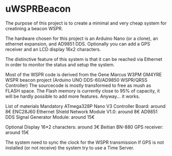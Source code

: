 # uWSPRBeacon
The purpose of this project is to create a minimal and very cheap system for creatining a beacon WSPR.

The hardware chosen for this project is an Arduino Nano (or a clone), an ethernet expansion, and AD9851 DDS.
Optionally you can add a GPS receiver and an LCD display 16x2 characters.

The distinctive feature of this system is that it can be reached via Ethernet in order to monitor the status and setup the system.

Most of the WSPR code is derived from the Gene Marcus W3PM GM4YRE WSPR beacon project (Arduino UNO DDS-60/AD9850 WSPR/QRSS Controller)
The sourcecode is mostly transformed to free as mush as FLASH space.
The Flash memory is currently close to 95% of capacity, it will be hardly possible to add more features.
Anyway... it works.

List of materials
Mandatory
ATmega328P Nano V3 Controller Board: around 8€
ENC28J60 Ethernet Shield Network Module V1.0: around 8€
AD9851 DDS Signal Generator Module: around 15€

Optional
Display 16*2 characters: around 3€
Beitian BN-880 GPS receiver: around 15€

The system need to sync the clock for the WSPR transmission
If GPS is not installed (or not receive) the system try to use a Time Server.
